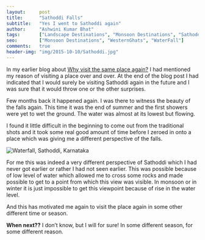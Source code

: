 ```yaml
---
layout:     post
title:      "Sathoddi Falls"
subtitle:   "Yes I went to Sathoddi again"
author:     "Ashwini Kumar Bhat"
tags:       ["Landscape Destinations", "Monsoon Destinations", "Sathoddi", "Tips and Tricks"]
seo:		["Monsoon Destinations", "WesternGhats", "WaterFall"]
comments:   true
header-img: "img/2015-10-10/Sathoddi.jpg"
---
```


<p>In my earlier blog about <a href="{{ site.baseurl }}/2015/09/30/Sathoddi-Falls-Why-visit-the-same-place-again.html" target="_blank">Why visit the same place again?</a> I had mentioned my reason of visiting a place over and over. At the end of the blog post I had indicated that I would surely be visiting Sathoddi again in the future and I was sure that it would throw one or the other surprises.</p>


<p>Few months back it happened again. I was there to witness the beauty of the falls again. This time it was the end of summer and the first showers were yet to wet the ground. The water was almost at its lowest but flowing. </p>

<p>I found it little difficult in the beginning to come out from the traditional shots and it took some real good amount of time before I zeroed in onto a place which was giving me a different perspective of the falls. </p>

<img src="{{ site.baseurl }}/img/2015-10-10/Sathoddi.jpg" alt="Waterfall, Sathoddi, Karnataka">

<p>For me this was indeed a very different perspective of Sathoddi which I had never got earlier or rather I had not seen earlier. This was possible because of low level of water which allowed me to cross some rocks and made possible to get to a point from which this view was visible. In monsoon or in winter it is just impossible to get this viewpoint because of rise in the water level. </p>

<p>And this has motivated me again to visit the place again in some other different time or season.</p>

<p><strong>When next??</strong> I don’t know, but I will for sure! In some different season, for some different reason.</p>